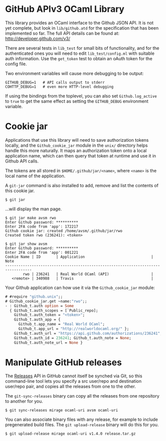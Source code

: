 GitHub APIv3 OCaml Library
==========================

This library provides an OCaml interface to the Github JSON API.  It is not
yet complete, but look in `lib/github.atd` for the specification that has
been implemented so far.  The full API details can be found at:
<http://developer.github.com/v3/>

There are several tests in `lib_test` for small bits of functionality, and for
the authenticated ones you will need to edit `lib_test/config.ml` with suitable
auth information.  Use the `get_token` test to obtain an oAuth token for the
config file.

Two environment variables will cause more debugging to be output:

    GITHUB_DEBUG=1   # API calls output to stderr
    COHTTP_DEBUG=1   # even more HTTP-level debugging

If using the bindings from the toplevel, you can also set `Github.log_active`
to `true` to get the same effect as setting the `GITHUB_DEBUG` environment
variable.

Cookie jar
==========

Applications that use this library will need to save authorization tokens
locally, and the `Github_cookie_jar` module in the `unix/` directory helps
handle this more naturally.  It maps an authorization token onto a local
application name, which can then query that token at runtime and use it in
Github API calls.

The tokens are all stored in `$HOME/.github/jar/<name>`, where `<name>` is the
local name of the application.

A `git-jar` command is also installed to add, remove and list the contents
of this cookie jar.

```console
$ git jar
```

...will display the man page.


```console
$ git jar make avsm rwo
Enter Github password: **********
Enter 2FA code from 'app': 172217
Github cookie jar: created /home/avsm/.github/jar/rwo
Created token rwo (236241): <token>
```

```console
$ git jar show avsm
Enter Github password: **********
Enter 2FA code from 'app': 001221
Cookie Name | ID       | Application                              | Note      
----------------------------------------------------------------------------------
        rwo | 236241   | Real World OCaml (API)                   |
   <remote> | 340988   | Travis                                   |
```

Your Github application can how use it via the `Github_cookie_jar` module:

```ocaml
# #require "github.unix";;
# Github_cookie_jar.get ~name:"rwo";;
- : Github_t.auth option = Some 
  { Github_t.auth_scopes = [`Public_repo];
    Github_t.auth_token = "<token>";
    Github_t.auth_app = {
      Github_t.app_name = "Real World OCaml";
      Github_t.app_url = "http://realworldocaml.org/" };
    Github_t.auth_url = "https://api.github.com/authorizations/236241";
    Github_t.auth_id = 236241; Github_t.auth_note = None; 
    Github_t.auth_note_url = None }
```

Manipulate GitHub releases
==========================

The [Releases](https://developer.github.com/v3/repos/releases/) API in
GitHub cannot itself be synched via Git, so this command-line tool lets
you specify a src user/repo and destination user/repo pair, and copies
all the releases from one to the other.

The `git-sync-releases` binary can copy all the releases from one
repository to another for you.

```
$ git sync-releases mirage ocaml-uri avsm ocaml-uri
```

You can also associate binary files with any release, for example to
include pregenerated build files.  The `git upload-release` binary
will do this for you.

```
$ git upload-release mirage ocaml-uri v1.4.0 release.tar.gz
```
